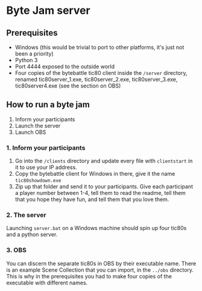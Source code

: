 # Byte Jam server

## Prerequisites

- Windows (this would be trivial to port to other platforms, it's just not been a priority)
- Python 3
- Port 4444 exposed to the outside world
- Four copies of the bytebattle tic80 client inside the `/server` directory, renamed tic80server_1.exe, tic80server_2.exe, tic80server_3.exe, tic80server4.exe (see the section on OBS)

## How to run a byte jam

1. Inform your participants
2. Launch the server
3. Launch OBS

### 1. Inform your participants

1. Go into the `/clients` directory and update every file with `clientstart` in it to use your IP address.
2. Copy the bytebattle client for Windows in there, give it the name `tic80showdown.exe`
3. Zip up that folder and send it to your participants. Give each participant a player number between 1-4, tell them to read the readme, tell them that you hope they have fun, and tell them that you love them.

### 2. The server

Launching `server.bat` on a Windows machine should spin up four tic80s and a python server.

### 3. OBS

You can discern the separate tic80s in OBS by their executable name. There is an example Scene Collection that you can import, in the `../obs` directory. This is why in the prerequisites you had to make four copies of the executable with different names.
